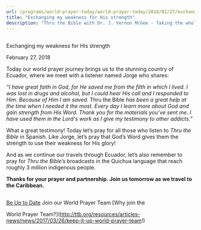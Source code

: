 ```yaml
---
url: /programs/world-prayer-today/world-prayer-today/2018/02/27/exchanging-my-weakness-for-his-strength
title: "Exchanging my weakness for His strength"
description: "Thru the Bible with Dr. J. Vernon McGee - Taking the whole Word to the whole world"
---
```







## 
 Exchanging my weakness for His strength


February 27, 2018




Today our world prayer journey brings us to the stunning country of Ecuador, where we meet with a listener named Jorge who shares:


*“I have great faith in God, for He saved me from the filth in which I lived. I was lost in drugs and alcohol, but I could hear His call and I responded to Him. Because of Him I am saved.* Thru the Bible *has been a great help at the time when I needed it the most. Every day I learn more about God and gain strength from His Word. Thank you for the materials you’ve sent me. I have used them in the Lord's work as I give my testimony to other addicts.”*


What a great testimony! Today let’s pray for all those who listen to *Thru the Bible* in Spanish. Like Jorge, let’s pray that God’s Word gives them the strength to use their weakness for His glory! 


And as we continue our travels through Ecuador, let’s also remember to pray for *Thru the Bible’s* broadcasts in the Quichua language that reach roughly 3 million indigenous people.


**Thanks for your prayer and partnership. Join us tomorrow as we travel to the Caribbean.**







## 




[Be Up to Date](http://feeds.feedburner.com/WorldPrayerToday "World Prayer Today RSS Feed")
Join our World Prayer Team
[Why join the  

World Prayer Team?](http://ttb.org/resources/articles-news/news/2017/03/26/keep-it-up-world-prayer-team!)




